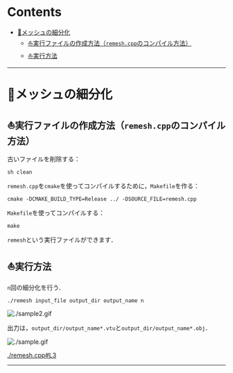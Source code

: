 # Contents

- [🐋メッシュの細分化](#🐋メッシュの細分化)
    - [⛵️実行ファイルの作成方法（`remesh.cpp`のコンパイル方法）](#⛵️実行ファイルの作成方法（`remesh.cpp`のコンパイル方法）)
    - [⛵️実行方法](#⛵️実行方法)


---
# 🐋メッシュの細分化 

## ⛵️実行ファイルの作成方法（`remesh.cpp`のコンパイル方法） 

古いファイルを削除する：

```
sh clean
```

`remesh.cpp`を`cmake`を使ってコンパイルするために，`Makefile`を作る：

```
cmake -DCMAKE_BUILD_TYPE=Release ../ -DSOURCE_FILE=remesh.cpp
```

`Makefile`を使ってコンパイルする：

```
make
```

`remesh`という実行ファイルができます．

## ⛵️実行方法 

`n`回の細分化を行う．

```
./remesh input_file output_dir output_name n
```

![./sample2.gif](sample2.gif)

出力は，`output_dir/output_name*.vtu`と`output_dir/output_name*.obj`．


![./sample.gif](sample.gif)


<div align="right>
<p align="right">
<a href="./remesh.cpp#L3">./remesh.cpp#L3</a>
</p>
</div>


---
